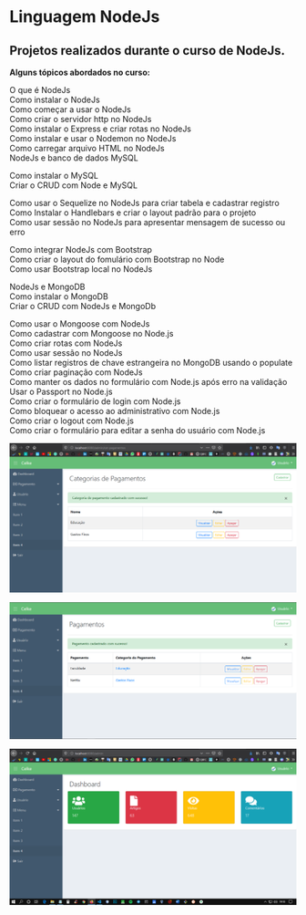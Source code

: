 # Linguagem NodeJs
## Projetos realizados durante o curso de NodeJs.

__Alguns tópicos abordados no curso:__

  O que é NodeJs  
  Como instalar o NodeJs  
  Como começar a usar o NodeJs  
  Como criar o servidor http no NodeJs  
  Como instalar o Express e criar rotas no NodeJs  
  Como instalar e usar o Nodemon no NodeJs  
  Como carregar arquivo HTML no NodeJs  
  NodeJs e banco de dados MySQL

  Como instalar o MySQL  
  Criar o CRUD com Node e MySQL

  Como usar o Sequelize no NodeJs para criar tabela e cadastrar registro  
  Como Instalar o Handlebars e criar o layout padrão para o projeto  
  Como usar sessão no NodeJs para apresentar mensagem de sucesso ou erro  

  Como integrar NodeJs com Bootstrap  
  Como criar o layout do fomulário com Bootstrap no Node  
  Como usar Bootstrap local no NodeJs   

  NodeJs e MongoDB  
  Como instalar o MongoDB  
  Criar o CRUD com NodeJs e MongoDb  

  Como usar o Mongoose com NodeJs  
  Como cadastrar com Mongoose no Node.js  
  Como criar rotas com NodeJs  
  Como usar sessão no NodeJs  
  Como listar registros de chave estrangeira no MongoDB usando o populate  
  Como criar paginação com NodeJs  
  Como manter os dados no formulário com Node.js após erro na validação  
  Usar o Passport no Node.js  
  Como criar o formulário de login com Node.js  
  Como bloquear o acesso ao administrativo com Node.js  
  Como criar o logout com Node.js  
  Como criar o formulário para editar a senha do usuário com Node.js
  
  
![página de cadastro de categoria](https://github.com/mchjohn/curso_nodeJs/blob/master/cadastro_categoria.png "Página de cadastro de categoria")

![página de cadastro de pagamento](https://github.com/mchjohn/curso_nodeJs/blob/master/cadastro_pagamento_2.png "Página de cadastro de pagamento")

![página do dashboard](https://github.com/mchjohn/curso_nodeJs/blob/master/dashboard.png "Página do Dashboard")
